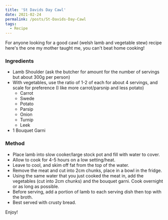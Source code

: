 ```yaml
---
title: 'St Davids Day Cawl'
date: 2021-02-24
permalink: /posts/St-Davids-Day-Cawl
tags:
  - Recipe
---
```


For anyone looking for a good cawl (welsh lamb and vegetable stew) recipe here's the one my mother taught me, you can't beat home cooking! 

### Ingredients

  * Lamb Shoulder (ask the butcher for amount for the number of servings but about 300g per person)
  * With vegetables, use the ratio of 1-2 of each for about 4 servings, and scale for preference (I like more carrot/parsnip and less potato)
    * Carrot
    * Swede
    * Potato
    * Parsip
    * Onion
    * Turnip
    * Leek
  * 1 Bouquet Garni


### Method

 * Place lamb into slow cooker/large stock pot and fill with water to cover.
 * Allow to cook for 4-5 hours on a low setting/heat. 
 * Leave to cool, and skim off fat from the top of the water. 
 * Remove the meat and cut into 2cm chunks, place in a bowl in the fridge. 
 * Using the same water that you just cooked the meat in, add the vegetables (cut into 2cm chunks) and the bouquet garni. Cook overnight or as long as possible. 
 * Before serving, add a portion of lamb to each serving dish then top with the broth. 
 * Best served with crusty bread. 

 Enjoy!
 